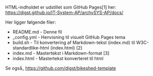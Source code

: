 HTML-indholdet er udstillet som GitHub Pages[1] her: https://digst.github.io/IT-System-AP/archvSYS-AP/docs/

Her ligger følgende filer:
- README.md - Denne fil
- _config.yml - Henvisning til visuelt GitHub Pages tema
- build.sh - Til konvertering af Markdown-tekst (index.md) til W3C-standardlike-html (index.html) [2]
- index.md - Mastertekst i Markdown-format [3]
- index.html - Mastertekst konverteret til html

Se også_ https://github.com/digst/bikeshed-template
